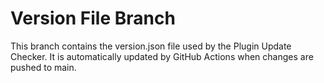 # Version File Branch
This branch contains the version.json file used by the Plugin Update Checker.
It is automatically updated by GitHub Actions when changes are pushed to main.
